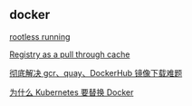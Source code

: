 ## docker

[rootless running](https://access.redhat.com/documentation/en-us/red_hat_enterprise_linux_atomic_host/7/html/managing_containers/finding_running_and_building_containers_with_podman_skopeo_and_buildah)

[Registry as a pull through cache](https://docs.docker.com/registry/recipes/mirror/)

[彻底解决 gcr、quay、DockerHub 镜像下载难题](https://segmentfault.com/a/1190000022627844)

[为什么 Kubernetes 要替换 Docker](https://draveness.me/whys-the-design-kubernetes-deprecate-docker/)